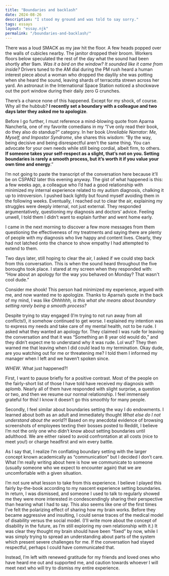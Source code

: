 ```yaml
---
title: "Boundaries and backlash"
date: 2024-08-26
description: "I stood my ground and was told to say sorry."
tags: essays
layout: "essay.njk"
permalink: "/boundaries-and-backlash/"
---
```


There was a loud SMACK as my jaw hit the floor. A few heads popped over the walls of cubicles nearby. The janitor dropped their broom. Workers floors below speculated the rest of the day what the sound had been shortly after 9am. _Was it a bird on the window? It sounded like it came from inside?_ Drivers tuned to the AM dial during the PM rush heard a human interest piece about a woman who dropped the daylily she was potting when she heard the sound, leaving shards of terracotta strewn across her yard. An astronaut in the International Space Station noticed a shockwave out the port window during their daily zero G crunches.

There’s a chance none of this happened. Except for my shock, of course. Why all the hubbub? **I recently set a boundary with a colleague and two days later they asked me to apologize**.

Before I go further, I must reference a mind-blowing quote from Aparna Nancherla, one of my favorite comedians in my “I’ve only read their book, do they also do standup?” category. In her book _Unreliable Narrator: Me, Myself, and Impostor Syndrome_, she shares this wisdom: “By the way, being decisive and being disrespectful aren’t the same thing. You can advocate for your own needs while still being cordial, albeit firm, to others. **If someone takes your self-respect as a slight, that’s not on you. Setting boundaries is rarely a smooth process, but it’s worth it if you value your own time and energy**.”

I’m not going to paste the transcript of the conversation here because it’ll be on CSPAN2 later this evening anyway. The gist of what happened is this: a few weeks ago, a colleague who I’d had a good relationship with minimized my internal experience related to my autism diagnosis, chalking it up to introversion. I pushed back lightly but found myself avoiding them in the following weeks. Eventually, I reached out to clear the air, explaining my struggles were deeply internal, not just external. They responded argumentatively, questioning my diagnosis and doctors’ advice. Feeling unwell, I told them I didn’t want to explain further and went home early.

I came in the next morning to discover a few more messages from them questioning the effectiveness of my treatments and saying there are plenty of people with my diagnosis who live happy and content lives. Clearly, they had not latched onto the chance to show empathy I had attempted to extend to them.

Two days later, still hoping to clear the air, I asked if we could step back from this conversation. This is when the sound heard throughout the five boroughs took place. I stared at my screen when they responded with: “How about an apology for the way you behaved on Monday?  That wasn't cool dude.”

Consider me shook! This person had minimized my experience, argued with me, and now wanted me to apologize. Thanks to Aparna’s quote in the back of my mind, I was like _Ohhhhhh, is this what she means about boundary setting rarely being a smooth process?_

Despite trying to stay engaged (I’m trying to not run away from all conflicts!), it somehow continued to get worse. I explained my intention was to express my needs and take care of my mental health, not to be rude. I asked what they wanted an apology for. They claimed I was rude for leaving the conversation and that it was “Something an 8 year old would do,” and they didn’t expect me to understand why it was rude. Lol wut? They then warned me that leaving when I did could lead to my termination. Okay dude, are you watching out for me or threatening me? I told them I informed my manager when I left and we haven’t spoken since.

_WHEW_. What just happened?!

First, I want to pause briefly for a positive contrast. Most of the people on the fairly-short list of those I have told have received my diagnosis with aplomb. Nearly all of them have responded with slight surprise, a question or two, and then we resume our normal relationship. I feel immensely grateful for this! I know it doesn’t go this smoothly for many people.

Secondly, I feel similar about boundaries setting the way I do endowments. I learned about both as an adult and immediately thought _What else do I not understand about the world?!_ Based on my anecdotal evidence of browsing screenshots of employees texting their bosses posted to Reddit, I believe I’m not the only one who didn’t know about setting boundaries until adulthood. We are either raised to avoid confrontation at all costs (nice to meet you!) or charge headfirst and win every battle.

As I say that, I realize I’m conflating boundary setting with the larger concept known academically as “communication” but I decided I don’t care. What I’m really writing about here is how we communicate to someone (usually someone who we expect to encounter again) that we are uncomfortable with a given situation.

I’m not sure what lesson to take from this experience. I believe I played this fairly by-the-book according to my nascent experience setting boundaries. In return, I was dismissed, and someone I used to talk to regularly showed me they were more interested in condescendingly sharing their perspective than hearing what I had to say. This also seems like one of the first times I’ve felt the polarizing effect of sharing how my brain works. Before they became aggressive and insulting, I could sense traces of the medical model of disability versus the social model. (I’ll write more about the concept of disability in the future, as I’m still exploring my own relationship with it.) It was clear they thought my brain should have been “fixed” by now, while I was simply trying to spread an understanding about parts of the system which present severe challenges for me. If the conversation had stayed respectful, perhaps I could have communicated that.

Instead, I’m left with renewed gratitude for my friends and loved ones who have heard me out and supported me, and caution towards whoever I will meet next who will try to dismiss my entire experience.
